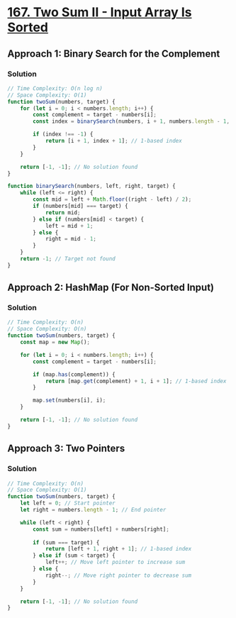 # [167. Two Sum II - Input Array Is Sorted](https://leetcode.com/problems/two-sum-ii-input-array-is-sorted/)

## Approach 1: Binary Search for the Complement

### Solution
```javascript
// Time Complexity: O(n log n)
// Space Complexity: O(1)
function twoSum(numbers, target) {
    for (let i = 0; i < numbers.length; i++) {
        const complement = target - numbers[i];
        const index = binarySearch(numbers, i + 1, numbers.length - 1, complement);

        if (index !== -1) {
            return [i + 1, index + 1]; // 1-based index
        }
    }

    return [-1, -1]; // No solution found
}

function binarySearch(numbers, left, right, target) {
    while (left <= right) {
        const mid = left + Math.floor((right - left) / 2);
        if (numbers[mid] === target) {
            return mid;
        } else if (numbers[mid] < target) {
            left = mid + 1;
        } else {
            right = mid - 1;
        }
    }
    return -1; // Target not found
}
```

## Approach 2: HashMap (For Non-Sorted Input)

### Solution
```javascript
// Time Complexity: O(n)
// Space Complexity: O(n)
function twoSum(numbers, target) {
    const map = new Map();

    for (let i = 0; i < numbers.length; i++) {
        const complement = target - numbers[i];

        if (map.has(complement)) {
            return [map.get(complement) + 1, i + 1]; // 1-based index
        }

        map.set(numbers[i], i);
    }

    return [-1, -1]; // No solution found
}
```

## Approach 3: Two Pointers

### Solution
```javascript
// Time Complexity: O(n)
// Space Complexity: O(1)
function twoSum(numbers, target) {
    let left = 0; // Start pointer
    let right = numbers.length - 1; // End pointer

    while (left < right) {
        const sum = numbers[left] + numbers[right];
        
        if (sum === target) {
            return [left + 1, right + 1]; // 1-based index
        } else if (sum < target) {
            left++; // Move left pointer to increase sum
        } else {
            right--; // Move right pointer to decrease sum
        }
    }

    return [-1, -1]; // No solution found
}
```

